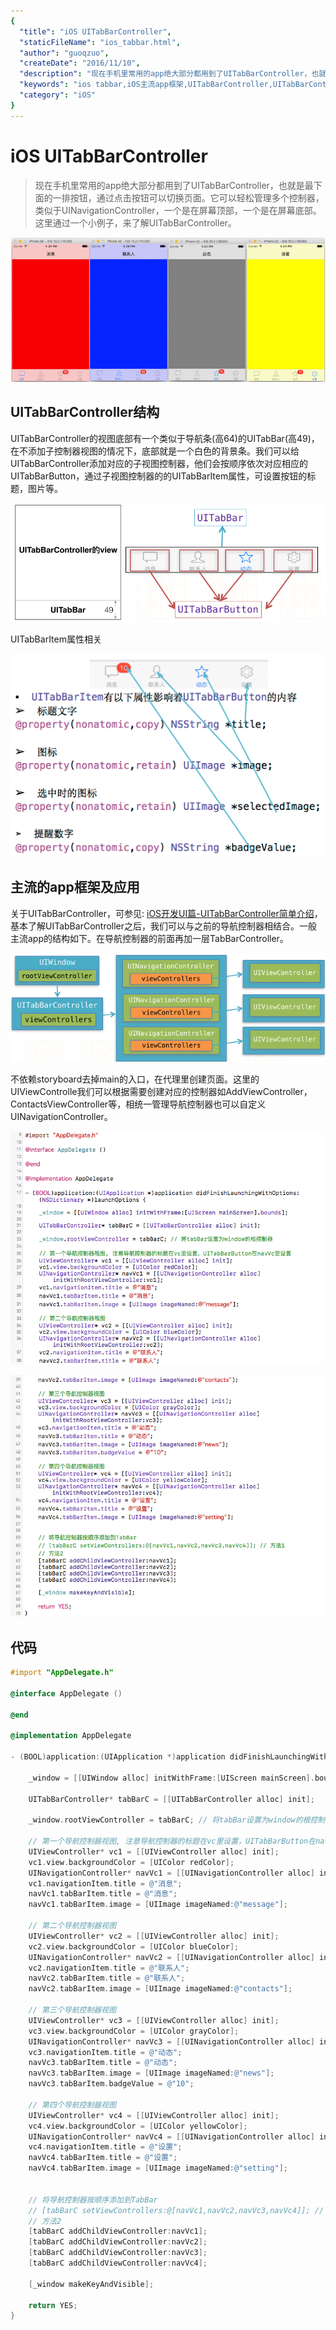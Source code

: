 ```yaml
---
{
  "title": "iOS UITabBarController",
  "staticFileName": "ios_tabbar.html",
  "author": "guoqzuo",
  "createDate": "2016/11/10",
  "description": "现在手机里常用的app绝大部分都用到了UITabBarController，也就是最下面的一排按钮，通过点击按钮可以切换页面。它可以轻松管理多个控制器，类似于UINavigationController，一个是在屏幕顶部，一个是在屏幕底部。这里通过一个小例子，来了解UITabBarController。",
  "keywords": "ios tabbar,iOS主流app框架,UITabBarController,UITabBarController与UINavigationController,UITabBarController与导航控制器结合使用",
  "category": "iOS"
}
---
```


# iOS UITabBarController

> 现在手机里常用的app绝大部分都用到了UITabBarController，也就是最下面的一排按钮，通过点击按钮可以切换页面。它可以轻松管理多个控制器，类似于UINavigationController，一个是在屏幕顶部，一个是在屏幕底部。这里通过一个小例子，来了解UITabBarController。

![ios_tabbar_1.png](../../../images/blog/ios/ios_tabbar_1.png)

## UITabBarController结构
UITabBarController的视图底部有一个类似于导航条(高64)的UITabBar(高49)，在不添加子控制器视图的情况下，底部就是一个白色的背景条。我们可以给UITabBarController添加对应的子视图控制器，他们会按顺序依次对应相应的UITabBarButton，通过子视图控制器的的UITabBarItem属性，可设置按钮的标题，图片等。              

![ios_tabbar_2.png](../../../images/blog/ios/ios_tabbar_2.png)

UITabBarItem属性相关

![ios_tabbar_3.png](../../../images/blog/ios/ios_tabbar_3.png)

## 主流的app框架及应用
关于UITabBarController，可参见: [iOS开发UI篇-UITabBarController简单介绍](https://www.cnblogs.com/wendingding/p/3775488.html)，基本了解UITabBarController之后，我们可以与之前的导航控制器相结合。一般主流app的结构如下。在导航控制器的前面再加一层TabBarController。

![ios_tabbar_4.png](../../../images/blog/ios/ios_tabbar_4.png)

不依赖storyboard去掉main的入口，在代理里创建页面。这里的UIViewControlle我们可以根据需要创建对应的控制器如AddViewController，ContactsViewController等，相统一管理导航控制器也可以自定义UINavigationController。

![ios_tabbar_5.png](../../../images/blog/ios/ios_tabbar_5.png)

![ios_tabbar_6.png](../../../images/blog/ios/ios_tabbar_6.png)

## 代码
```objectivec
#import "AppDelegate.h"

@interface AppDelegate ()

@end

@implementation AppDelegate

- (BOOL)application:(UIApplication *)application didFinishLaunchingWithOptions:(NSDictionary *)launchOptions {
    
    _window = [[UIWindow alloc] initWithFrame:[UIScreen mainScreen].bounds];
    
    UITabBarController* tabBarC = [[UITabBarController alloc] init];
    
    _window.rootViewController = tabBarC; // 将tabBar设置为window的根控制器
    
    // 第一个导航控制器视图, 注意导航控制器的标题在vc里设置，UITabBarButton在navVc里设置
    UIViewController* vc1 = [[UIViewController alloc] init];
    vc1.view.backgroundColor = [UIColor redColor];
    UINavigationController* navVc1 = [[UINavigationController alloc] initWithRootViewController:vc1];
    vc1.navigationItem.title = @"消息";
    navVc1.tabBarItem.title = @"消息";
    navVc1.tabBarItem.image = [UIImage imageNamed:@"message"];
    
    // 第二个导航控制器视图
    UIViewController* vc2 = [[UIViewController alloc] init];
    vc2.view.backgroundColor = [UIColor blueColor];
    UINavigationController* navVc2 = [[UINavigationController alloc] initWithRootViewController:vc2];
    vc2.navigationItem.title = @"联系人";
    navVc2.tabBarItem.title = @"联系人";
    navVc2.tabBarItem.image = [UIImage imageNamed:@"contacts"];
    
    // 第三个导航控制器视图
    UIViewController* vc3 = [[UIViewController alloc] init];
    vc3.view.backgroundColor = [UIColor grayColor];
    UINavigationController* navVc3 = [[UINavigationController alloc] initWithRootViewController:vc3];
    vc3.navigationItem.title = @"动态";
    navVc3.tabBarItem.title = @"动态";
    navVc3.tabBarItem.image = [UIImage imageNamed:@"news"];
    navVc3.tabBarItem.badgeValue = @"10";
    
    // 第四个导航控制器视图
    UIViewController* vc4 = [[UIViewController alloc] init];
    vc4.view.backgroundColor = [UIColor yellowColor];
    UINavigationController* navVc4 = [[UINavigationController alloc] initWithRootViewController:vc4];
    vc4.navigationItem.title = @"设置";
    navVc4.tabBarItem.title = @"设置";
    navVc4.tabBarItem.image = [UIImage imageNamed:@"setting"];
    
    
    // 将导航控制器按顺序添加到TabBar
    // [tabBarC setViewControllers:@[navVc1,navVc2,navVc3,navVc4]]; // 方法1
    // 方法2
    [tabBarC addChildViewController:navVc1];
    [tabBarC addChildViewController:navVc2];
    [tabBarC addChildViewController:navVc3];
    [tabBarC addChildViewController:navVc4];
    
    [_window makeKeyAndVisible];
    
    return YES;
}
```